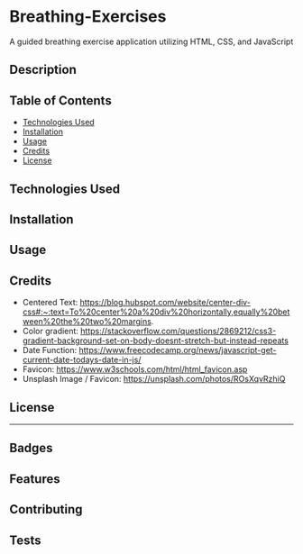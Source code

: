 # Breathing-Exercises
 A guided breathing exercise application utilizing HTML, CSS, and JavaScript

## Description

## Table of Contents

* [Technologies Used](#technologies-used)
* [Installation](#installation)
* [Usage](#usage)
* [Credits](#credits)
* [License](#license)

## Technologies Used

## Installation

## Usage

## Credits
* Centered Text: https://blog.hubspot.com/website/center-div-css#:~:text=To%20center%20a%20div%20horizontally,equally%20between%20the%20two%20margins.
* Color gradient: https://stackoverflow.com/questions/2869212/css3-gradient-background-set-on-body-doesnt-stretch-but-instead-repeats
* Date Function: https://www.freecodecamp.org/news/javascript-get-current-date-todays-date-in-js/
* Favicon: https://www.w3schools.com/html/html_favicon.asp
* Unsplash Image / Favicon: https://unsplash.com/photos/ROsXqvRzhiQ
## License

---

## Badges

## Features

## Contributing

## Tests
